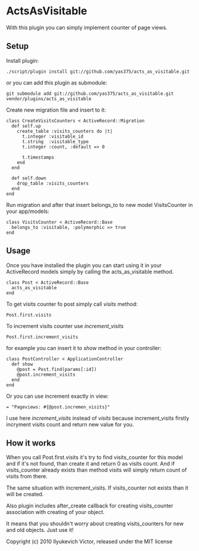 # ActsAsVisitable

With this plugin you can simply implement counter of page views.

## Setup

Install plugin:

    ./script/plugin install git://github.com/yas375/acts_as_visitable.git

or you can add this plugin as submodule:

    git submodule add git://github.com/yas375/acts_as_visitable.git vendor/plugins/acts_as_visitable


Create new migration file and insert to it:

    class CreateVisitsCounters < ActiveRecord::Migration
      def self.up
        create_table :visits_counters do |t|
          t.integer :visitable_id
          t.string  :visitable_type
          t.integer :count, :default => 0

          t.timestamps
        end
      end

      def self.down
        drop_table :visits_counters
      end
    end

Run migration and after that insert belongs_to to new model VisitsCounter in your app/models:

    class VisitsCounter < ActiveRecord::Base
      belongs_to :visitable, :polymorphic => true
    end

## Usage

Once you have installed the plugin you can start using it in your ActiveRecord models simply by calling the acts_as_visitable method.

    class Post < ActiveRecord::Base
      acts_as_visitable
    end

To get visits counter fo post simply call _visits_ method:

    Post.first.visits

To increment visits counter use _increment_visits_

    Post.first.increment_visits

for example you can insert it to _show_ method in your controller:

    class PostController < ApplicationController
      def show
        @post = Post.find(params[:id])
        @post.increment_visits
      end
    end

Or you can use increment exactly in view:

    = "Pageviews: #{@post.incremen_visits}"

I use here _increment_visits_ instead of _visits_ because increment_visits firstly incryment visits count and return new value for you.

## How it works

When you call Post.first.visits it's try to find visits_counter for this model and if it's not found, than create it and return 0 as visits count.
And if visits_counter already exists than method visits will simply return count of visits from there.

The same situation with increment_visits. If visits_counter not exists than it will be created.

Also plugin includes after_create callback for creating visits_counter association with creating of your object.

It means that you shouldn't worry about creating visits_counters for new and old objects. Just use it!

Copyright (c) 2010 Ilyukevich Victor, released under the MIT license
